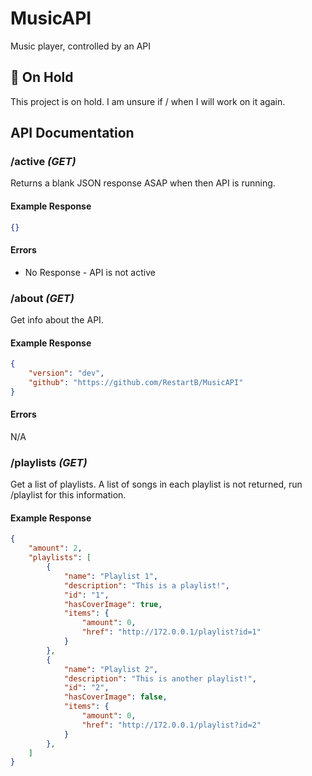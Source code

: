 # MusicAPI
Music player, controlled by an API

## 🚨 On Hold
This project is on hold. I am unsure if / when I will work on it again.

## API Documentation
### /active *(GET)*
Returns a blank JSON response ASAP when then API is running.

#### Example Response
```json
{}
```

#### Errors
- No Response - API is not active

###  /about *(GET)*
Get info about the API.

#### Example Response
```json
{
    "version": "dev",
    "github": "https://github.com/RestartB/MusicAPI"
}
```

#### Errors
N/A

### /playlists *(GET)*
Get a list of playlists. A list of songs in each playlist is not returned, run /playlist for this information.

#### Example Response
```json
{
    "amount": 2,
    "playlists": [
        {
            "name": "Playlist 1",
            "description": "This is a playlist!",
            "id": "1",
            "hasCoverImage": true,
            "items": {
                "amount": 0,
                "href": "http://172.0.0.1/playlist?id=1"
            }
        },
        {
            "name": "Playlist 2",
            "description": "This is another playlist!",
            "id": "2",
            "hasCoverImage": false,
            "items": {
                "amount": 0,
                "href": "http://172.0.0.1/playlist?id=2"
            }
        },
    ]
}
```
